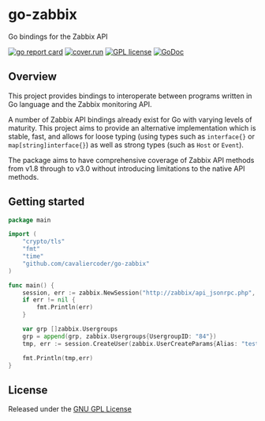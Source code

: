 # go-zabbix

Go bindings for the Zabbix API

[![go report card](https://goreportcard.com/badge/github.com/cavaliercoder/go-zabbix "go report card")](https://goreportcard.com/report/github.com/cavaliercoder/go-zabbix)
[![cover.run](https://cover.run/go/github.com/cavaliercoder/go-zabbix.svg?style=flat&tag=golang-1.10)](https://cover.run/go?tag=golang-1.10&repo=github.com%2Fcavaliercoder%2Fgo-zabbix)
[![GPL license](https://img.shields.io/badge/license-GPL-brightgreen.svg)](https://opensource.org/licenses/gpl-license)
[![GoDoc](https://godoc.org/github.com/cavaliercoder/go-zabbix?status.svg)](https://godoc.org/github.com/cavaliercoder/go-zabbix)

## Overview

This project provides bindings to interoperate between programs written in Go
language and the Zabbix monitoring API.

A number of Zabbix API bindings already exist for Go with varying levels of
maturity. This project aims to provide an alternative implementation which is
stable, fast, and allows for loose typing (using types such as `interface{}` or
`map[string]interface{}`) as well as strong types (such as `Host` or `Event`).

The package aims to have comprehensive coverage of Zabbix API methods from v1.8
through to v3.0 without introducing limitations to the native API methods.

## Getting started

```go
package main

import (
	"crypto/tls"
	"fmt"
	"time"
	"github.com/cavaliercoder/go-zabbix"
)

func main() {
	session, err := zabbix.NewSession("http://zabbix/api_jsonrpc.php", "Admin", "zabbix", time.Duration(60) * time.Second)
	if err != nil {
		fmt.Println(err)
	}

	var grp []zabbix.Usergroups
	grp = append(grp, zabbix.Usergroups{UsergroupID: "84"})
	tmp, err := session.CreateUser(zabbix.UserCreateParams{Alias: "testicek", Passwd: "password", Usergroup: grp})

	fmt.Println(tmp,err)
}
```

## License

Released under the [GNU GPL License](https://github.com/cavaliercoder/go-zabbix/blob/master/LICENSE)
